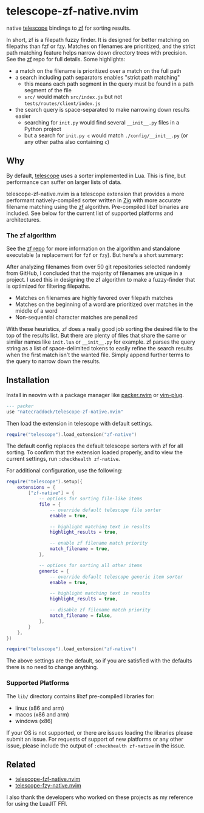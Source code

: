 # telescope-zf-native.nvim

native [telescope](https://github.com/nvim-telescope/telescope.nvim) bindings to
[zf](https://github.com/natecraddock/zf) for sorting results.

In short, zf is a filepath fuzzy finder. It is designed for better matching on filepaths than fzf or fzy. Matches on filenames are prioritized, and the strict path matching feature helps narrow down directory trees with precision. See the [zf](https://www.github.com/natecraddock/zf) repo for full details. Some highlights:

* a match on the filename is prioritized over a match on the full path
* a search including path separators enables "strict path matching"
  * this means each path segment in the query must be found in a path segment of the file
  * `src/` would match `src/index.js` but not `tests/routes/client/index.js`
* the search query is space-separated to make narrowing down results easier
  * searching for `init.py` would find several `__init__.py` files in a Python project
  * but a search for `init.py c` would match `./config/__init__.py` (or any other paths also containing `c`)

## Why

By default, [telescope](https://github.com/nvim-telescope/telescope.nvim) uses a
sorter implemented in Lua. This is fine, but performance can suffer on larger
lists of data.

telescope-zf-native.nvim is a telescope extension that provides a more
performant natively-compiled sorter written in [Zig](https://ziglang.org) with
more accurate filename matching using the
[zf](https://github.com/natecraddock/zf) algorithm. Pre-compiled libzf binaries
are included. See below for the current list of supported platforms and
architectures.

### The zf algorithm

See the [zf repo](https://github.com/natecraddock/zf) for more information on
the algorithm and standalone executable (a replacement for `fzf` or `fzy`). But
here's a short summary:

After analyzing filenames from over 50 git repositories selected randomly from
GitHub, I concluded that the majority of filenames are unique in a project. I
used this in designing the zf algorithm to make a fuzzy-finder that is optimized
for filtering filepaths.

* Matches on filenames are highly favored over filepath matches
* Matches on the beginning of a word are prioritized over matches in
  the middle of a word
* Non-sequential character matches are penalized

With these heuristics, zf does a really good job sorting the desired file to the
top of the results list. But there are plenty of files that share the same or
similar names like `init.lua` or `__init__.py` for example. zf parses the query
string as a list of space-delimited tokens to easily refine the search results
when the first match isn't the wanted file. Simply append further terms to the
query to narrow down the results.

## Installation

Install in neovim with a package manager like
[packer.nvim](https://github.com/wbthomason/packer.nvim) or
[vim-plug](https://github.com/junegunn/vim-plug).

```lua
--- packer
use "natecraddock/telescope-zf-native.nvim"
```

Then load the extension in telescope with default settings.

```lua
require("telescope").load_extension("zf-native")
```

The default config replaces the default telescope sorters with zf for all
sorting. To confirm that the extension loaded properly, and to view the current
settings, run `:checkhealth zf-native`.

For additional configuration, use the following:

```lua
require("telescope").setup({
    extensions = {
        ["zf-native"] = {
            -- options for sorting file-like items
            file = {
                -- override default telescope file sorter
                enable = true,

                -- highlight matching text in results
                highlight_results = true,

                -- enable zf filename match priority
                match_filename = true,
            },

            -- options for sorting all other items
            generic = {
                -- override default telescope generic item sorter
                enable = true,

                -- highlight matching text in results
                highlight_results = true,

                -- disable zf filename match priority
                match_filename = false,
            },
        }
    },
})

require("telescope").load_extension("zf-native")
```

The above settings are the default, so if you are satisfied with the defaults
there is no need to change anything.

### Supported Platforms

The `lib/` directory contains libzf pre-compiled libraries for:
* linux (x86 and arm)
* macos (x86 and arm)
* windows (x86)

If your OS is not supported, or there are issues loading the libraries please
submit an issue. For requests of support of new platforms or any other issue,
please include the output of `:checkhealth zf-native` in the issue.

## Related

* [telescope-fzf-native.nvim](https://github.com/nvim-telescope/telescope-fzf-native.nvim)
* [telescope-fzy-native.nvim](https://github.com/nvim-telescope/telescope-fzy-native.nvim)

I also thank the developers who worked on these projects as my reference for
using the LuaJIT FFI.
